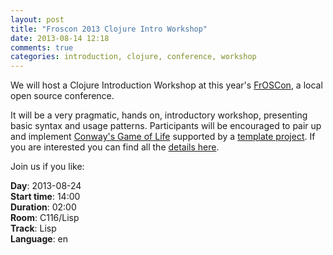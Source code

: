 ```yaml
---
layout: post
title: "Froscon 2013 Clojure Intro Workshop"
date: 2013-08-14 12:18
comments: true
categories: introduction, clojure, conference, workshop
---
```


We will host a Clojure Introduction Workshop at this year's
[FrOSCon](http://www.froscon.de/startseite/), a local open source conference.

It will be a very pragmatic, hands on, introductory workshop, presenting basic
syntax and usage patterns.
Participants will be encouraged to pair up and implement
[Conway's Game of Life](http://en.wikipedia.org/wiki/Conway's_Game_of_Life)
supported by a [template project](https://github.com/SimpleValue/clojure-intro-workshop).
If you are interested you can find all the
[details here](http://programm.froscon.org/2013/events/1251.html).

Join us if you like:

**Day**: 2013-08-24<br>
**Start time**: 14:00 <br>
**Duration**: 02:00<br>
**Room**: C116/Lisp<br>
**Track**: Lisp<br>
**Language**: en<br>
